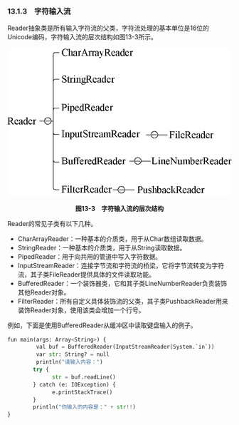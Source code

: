### 13.1.3　字符输入流

Reader抽象类是所有输入字符流的父类，字符流处理的基本单位是16位的Unicode编码，字符输入流的层次结构如图13-3所示。

![51.png](../images/51.png)
<center class="my_markdown"><b class="my_markdown">图13-3　字符输入流的层次结构</b></center>

Reader的常见子类有以下几种。

+ CharArrayReader：一种基本的介质类，用于从Char数组读取数据。
+ StringReader：一种基本的介质类，用于从String读取数据。
+ PipedReader：用于向共用的管道中写入字符数据。
+ InputStreamReader：连接字节流和字符流的桥梁，它将字节流转变为字符流，其子类FileReader提供具体的文件读取功能。
+ BufferedReader：一个装饰器类，它和其子类LineNumberReader负责装饰其他Reader对象。
+ FilterReader：所有自定义具体装饰流的父类，其子类PushbackReader用来装饰Reader对象，使用该类会增加一个行号。

例如，下面是使用BufferedReader从缓冲区中读取键盘输入的例子。

```python
fun main(args: Array<String>) {
         val buf = BufferedReader(InputStreamReader(System.`in`))
         var str: String? = null
         println("请输入内容：")
        try {
              str = buf.readLine()
        } catch (e: IOException) {
              e.printStackTrace()
        }
        println("你输入的内容是：" + str!!)
}
```


